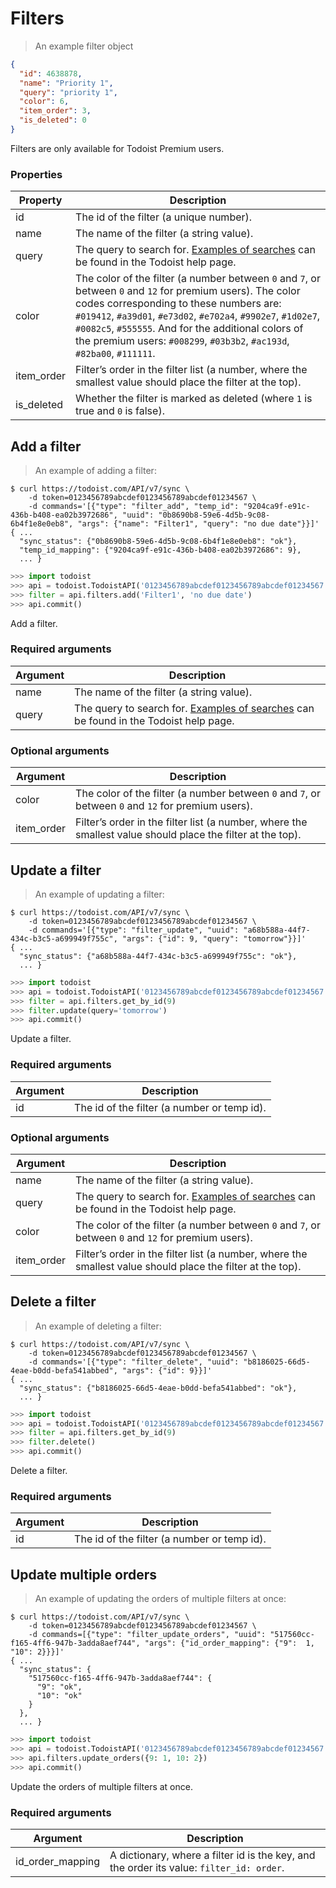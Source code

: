# Filters

> An example filter object

```json
{
  "id": 4638878,
  "name": "Priority 1",
  "query": "priority 1",
  "color": 6,
  "item_order": 3,
  "is_deleted": 0
}
```

Filters are only available for Todoist Premium users.

### Properties

Property | Description
-------- | -----------
id | The id of the filter (a unique number).
name | The name of the filter (a string value).
query | The query to search for. [Examples of searches](https://todoist.com/Help/Filtering) can be found in the Todoist help page.
color | The color of the filter (a number between `0` and `7`, or between `0` and `12` for premium users).  The color codes corresponding to these numbers are: `#019412`, `#a39d01`, `#e73d02`, `#e702a4`, `#9902e7`, `#1d02e7`, `#0082c5`, `#555555`.  And for the additional colors of the premium users: `#008299`, `#03b3b2`, `#ac193d`, `#82ba00`, `#111111`.
item_order | Filter’s order in the filter list (a number, where the smallest value should place the filter at the top).
is_deleted | Whether the filter is marked as deleted (where `1` is true and `0` is false).

## Add a filter

> An example of adding a filter:

```shell
$ curl https://todoist.com/API/v7/sync \
    -d token=0123456789abcdef0123456789abcdef01234567 \
    -d commands='[{"type": "filter_add", "temp_id": "9204ca9f-e91c-436b-b408-ea02b3972686", "uuid": "0b8690b8-59e6-4d5b-9c08-6b4f1e8e0eb8", "args": {"name": "Filter1", "query": "no due date"}}]'
{ ...
  "sync_status": {"0b8690b8-59e6-4d5b-9c08-6b4f1e8e0eb8": "ok"},
  "temp_id_mapping": {"9204ca9f-e91c-436b-b408-ea02b3972686": 9},
  ... }

```

```python
>>> import todoist
>>> api = todoist.TodoistAPI('0123456789abcdef0123456789abcdef01234567')
>>> filter = api.filters.add('Filter1', 'no due date')
>>> api.commit()
```

Add a filter.

### Required arguments

Argument | Description
-------- | -----------
name | The name of the filter (a string value).
query | The query to search for. [Examples of searches](https://todoist.com/Help/Filtering) can be found in the Todoist help page.

### Optional arguments

Argument | Description
-------- | -----------
color | The color of the filter (a number between `0` and `7`, or between `0` and `12` for premium users).
item_order | Filter’s order in the filter list (a number, where the smallest value should place the filter at the top).

## Update a filter

> An example of updating a filter:

```shell
$ curl https://todoist.com/API/v7/sync \
    -d token=0123456789abcdef0123456789abcdef01234567 \
    -d commands='[{"type": "filter_update", "uuid": "a68b588a-44f7-434c-b3c5-a699949f755c", "args": {"id": 9, "query": "tomorrow"}}]'
{ ...
  "sync_status": {"a68b588a-44f7-434c-b3c5-a699949f755c": "ok"},
  ... }
```

```python
>>> import todoist
>>> api = todoist.TodoistAPI('0123456789abcdef0123456789abcdef01234567')
>>> filter = api.filters.get_by_id(9)
>>> filter.update(query='tomorrow')
>>> api.commit()
```

Update a filter.

### Required arguments

Argument | Description
-------- | -----------
id | The id of the filter (a number or temp id).

### Optional arguments

Argument | Description
-------- | -----------
name | The name of the filter (a string value).
query | The query to search for. [Examples of searches](https://todoist.com/Help/Filtering) can be found in the Todoist help page.
color | The color of the filter (a number between `0` and `7`, or between `0` and `12` for premium users).
item_order | Filter’s order in the filter list (a number, where the smallest value should place the filter at the top).

## Delete a filter

> An example of deleting a filter:

```shell
$ curl https://todoist.com/API/v7/sync \
    -d token=0123456789abcdef0123456789abcdef01234567 \
    -d commands='[{"type": "filter_delete", "uuid": "b8186025-66d5-4eae-b0dd-befa541abbed", "args": {"id": 9}}]'
{ ...
  "sync_status": {"b8186025-66d5-4eae-b0dd-befa541abbed": "ok"},
  ... }
```

```python
>>> import todoist
>>> api = todoist.TodoistAPI('0123456789abcdef0123456789abcdef01234567')
>>> filter = api.filters.get_by_id(9)
>>> filter.delete()
>>> api.commit()
```

Delete a filter.

### Required arguments

Argument | Description
-------- | -----------
id | The id of the filter (a number or temp id).

## Update multiple orders

> An example of updating the orders of multiple filters at once:

```shell
$ curl https://todoist.com/API/v7/sync \
    -d token=0123456789abcdef0123456789abcdef01234567 \
    -d commands=[{"type": "filter_update_orders", "uuid": "517560cc-f165-4ff6-947b-3adda8aef744", "args": {"id_order_mapping": {"9":  1, "10": 2}}}]'
{ ...
  "sync_status": {
    "517560cc-f165-4ff6-947b-3adda8aef744": {
      "9": "ok",
      "10": "ok"
    }
  },
  ... }
```

```python
>>> import todoist
>>> api = todoist.TodoistAPI('0123456789abcdef0123456789abcdef01234567')
>>> api.filters.update_orders({9: 1, 10: 2})
>>> api.commit()
```

Update the orders of multiple filters at once.

### Required arguments

Argument | Description
-------- | -----------
id_order_mapping| A dictionary, where a filter id is the key, and the order its value: `filter_id: order`.
